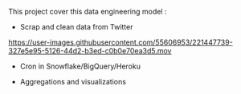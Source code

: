


This project cover this data engineering model : 

- Scrap and clean data from Twitter

https://user-images.githubusercontent.com/55606953/221447739-327e5e95-5126-44d2-b3ed-c0b0e70ea3d5.mov


- Cron in Snowflake/BigQuery/Heroku

- Aggregations and visualizations 



